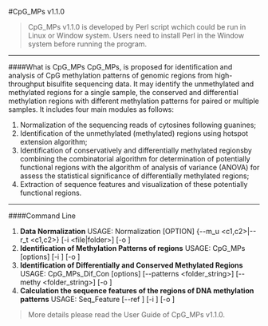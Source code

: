 #CpG_MPs v1.1.0
>CpG_MPs v1.1.0 is developed by Perl script wchich could be run in Linux or Window system. Users need to install Perl in the Window system before running the program.

___
####What is CpG_MPs
CpG_MPs, is proposed for identification and analysis of CpG methylation patterns of genomic regions from high-throughput bisulfite sequencing data. It may identify the unmethylated and methylated regions for a single sample, the conserved and differential methylation regions with different methylation patterns for paired or multiple samples. 
It includes four main modules as follows:

1. Normalization of the sequencing reads of cytosines following guanines;
2. Identification of the unmethylated (methylated) regions using hotspot extension algorithm;
3. Identification of conservatively and differentially methylated regionsby combining the combinatorial algorithm for determination of potentially functional regions with the algorithm of analysis of variance (ANOVA) for assess the statistical significance of differentially methylated regions;
4. Extraction of sequence features and visualization of these potentially functional regions.

___
####Command Line

1. **Data Normalization**
USAGE: Normalization [OPTION] {--m_u <c1,c2>|--r_t <c1,c2>} [-i <file|folder>] [-o <folder>]
2. **Identification of Methylation Patterns of regions**
USAGE: CpG_MPs [options] [-i <folder>] [-o <folder>]
3. **Identification of Differentially and Conserved Methylated Regions**
USAGE: CpG_MPs_Dif_Con [options] [--patterns <folder_string>] [--methy <folder_string>] [-o <folder>]
4. **Calculation the sequence features of the regions of DNA methylation patterns**
USAGE: Seq_Feature [--ref <folder>] [-i <folder>] [-o <folder>]

>More details please read the User Guide of CpG_MPs v1.1.0.
